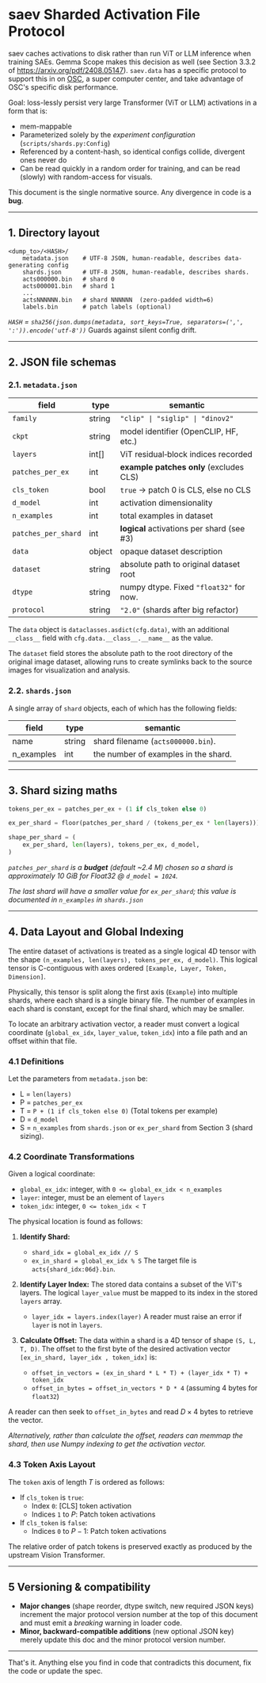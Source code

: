 # saev Sharded Activation File Protocol

saev caches activations to disk rather than run ViT or LLM inference when training SAEs.
Gemma Scope makes this decision as well (see Section 3.3.2 of https://arxiv.org/pdf/2408.05147).
`saev.data` has a specific protocol to support this in on [OSC](https://www.osc.edu), a super computer center, and take advantage of OSC's specific disk performance. 

Goal: loss-lessly persist very large Transformer (ViT or LLM) activations in a form that is:

* mem-mappable
* Parameterized solely by the *experiment configuration* (`scripts/shards.py:Config`)
* Referenced by a content-hash, so identical configs collide, divergent ones never do
* Can be read quickly in a random order for training, and can be read (slowly) with random-access for visuals.

This document is the single normative source. Any divergence in code is a **bug**.

---

## 1. Directory layout

```
<dump_to>/<HASH>/
    metadata.json    # UTF-8 JSON, human-readable, describes data-generating config
    shards.json      # UTF-8 JSON, human-readable, describes shards.
    acts000000.bin   # shard 0
    acts000001.bin   # shard 1
    ...
    actsNNNNNN.bin   # shard NNNNNN  (zero-padded width=6)
    labels.bin       # patch labels (optional)
```

*`HASH` = `sha256(json.dumps(metadata, sort_keys=True, separators=(',', ':')).encode('utf-8'))`*
Guards against silent config drift.

---

## 2. JSON file schemas

### 2.1. `metadata.json`

| field                | type   | semantic                                   |
| -------------------- | ------ | ------------------------------------------ |
| `family`             | string | `"clip" \| "siglip" \| "dinov2"`           |
| `ckpt`               | string | model identifier (OpenCLIP, HF, etc.)      |
| `layers`             | int[]  | ViT residual‐block indices recorded        |
| `patches_per_ex`     | int    | **example patches only** (excludes CLS)    |
| `cls_token`          | bool   | `true` -> patch 0 is CLS, else no CLS      |
| `d_model`            | int    | activation dimensionality                  |
| `n_examples`         | int    | total examples in dataset                  |
| `patches_per_shard`  | int    | **logical** activations per shard (see #3) |
| `data`               | object | opaque dataset description                 |
| `dataset`            | string | absolute path to original dataset root     |
| `dtype`              | string | numpy dtype. Fixed `"float32"` for now.    |
| `protocol`           | string | `"2.0"` (shards after big refactor)        |

The `data` object is `dataclasses.asdict(cfg.data)`, with an additional `__class__` field with `cfg.data.__class__.__name__` as the value.

The `dataset` field stores the absolute path to the root directory of the original image dataset, allowing runs to create symlinks back to the source images for visualization and analysis.

### 2.2. `shards.json`

A single array of `shard` objects, each of which has the following fields:

| field      | type   | semantic                             |
| ---------- | ------ | ------------------------------------ |
| name       | string | shard filename (`acts000000.bin`).   |
| n_examples | int    | the number of examples in the shard. |

---

## 3. Shard sizing maths

```python
tokens_per_ex = patches_per_ex + (1 if cls_token else 0)

ex_per_shard = floor(patches_per_shard / (tokens_per_ex * len(layers)))

shape_per_shard = (
    ex_per_shard, len(layers), tokens_per_ex, d_model,
)
```

*`patches_per_shard` is a **budget** (default ~2.4 M) chosen so a shard is approximately 10 GiB for Float32 @ `d_model = 1024`.*

*The last shard will have a smaller value for `ex_per_shard`; this value is documented in `n_examples` in `shards.json`*

---

## 4. Data Layout and Global Indexing

The entire dataset of activations is treated as a single logical 4D tensor with the shape `(n_examples, len(layers), tokens_per_ex, d_model)`. This logical tensor is C-contiguous with axes ordered `[Example, Layer, Token, Dimension]`.

Physically, this tensor is split along the first axis (`Example`) into multiple shards, where each shard is a single binary file. The number of examples in each shard is constant, except for the final shard, which may be smaller.

To locate an arbitrary activation vector, a reader must convert a logical coordinate (`global_ex_idx`, `layer_value`, `token_idx`) into a file path and an offset within that file.

### 4.1 Definitions

Let the parameters from `metadata.json` be:

* L = `len(layers)`
* P = `patches_per_ex`
* T = `P + (1 if cls_token else 0)` (Total tokens per example)
* D = `d_model`
* S = `n_examples` from `shards.json` or `ex_per_shard` from Section 3 (shard sizing).

### 4.2 Coordinate Transformations

Given a logical coordinate:

* `global_ex_idx`: integer, with `0 <= global_ex_idx < n_examples`
* `layer`: integer, must be an element of `layers`
* `token_idx`: integer, `0 <= token_idx < T`

The physical location is found as follows:

1.  **Identify Shard:**
    * `shard_idx = global_ex_idx // S`
    * `ex_in_shard = global_ex_idx % S`
    The target file is `acts{shard_idx:06d}.bin`.

2.  **Identify Layer Index:** The stored data contains a subset of the ViT's layers. The logical `layer_value` must be mapped to its index in the stored `layers` array.
    * `layer_idx = layers.index(layer)`
    A reader must raise an error if `layer` is not in `layers`.

3.  **Calculate Offset:** The data within a shard is a 4D tensor of shape `(S, L, T, D)`. The offset to the first byte of the desired activation vector `[ex_in_shard, layer_idx , token_idx]` is:
    * `offset_in_vectors = (ex_in_shard * L * T) + (layer_idx * T) + token_idx`
    * `offset_in_bytes = offset_in_vectors * D * 4` (assuming 4 bytes for `float32`)

A reader can then seek to `offset_in_bytes` and read $D \times 4$ bytes to retrieve the vector.

*Alternatively, rather than calculate the offset, readers can memmap the shard, then use Numpy indexing to get the activation vector.*

### 4.3 Token Axis Layout

The `token` axis of length $T$ is ordered as follows:
* If `cls_token` is `true`:
    * Index `0`: [CLS] token activation
    * Indices `1` to $P$: Patch token activations
* If `cls_token` is `false`:
    * Indices `0` to $P-1$: Patch token activations

The relative order of patch tokens is preserved exactly as produced by the upstream Vision Transformer.

---

## 5 Versioning & compatibility

* **Major changes** (shape reorder, dtype switch, new required JSON keys) increment the major protocol version number at the top of this document and must emit a *breaking* warning in loader code.
* **Minor, backward-compatible additions** (new optional JSON key) merely update this doc and the minor protocol version number.

---

That's it.
Anything else you find in code that contradicts this document, fix the code or update the spec.
